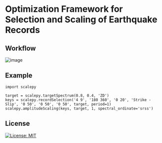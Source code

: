 # Optimization Framework for Selection and Scaling of Earthquake Records

## Workflow
![image](https://user-images.githubusercontent.com/61163577/212420429-8876eeb2-5319-48f0-9d47-522cf824a0dc.png)

## Example
```  
import scalepy

target = scalepy.targetSpectrum(0.8, 0.4, 'ZD')
keys = scalepy.recordSelection('4 9', '180 360', '0 20', 'Strike - Slip', '0 50', '0 50', '0 50', target, period=1)
scalepy.amplitudeScaling(keys, target, 1, spectral_ordinate='srss')
```
 
## License
[![License: MIT](https://img.shields.io/badge/License-MIT-yellow.svg)](https://opensource.org/licenses/MIT)
